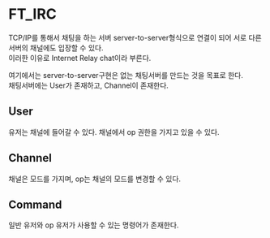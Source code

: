 # FT_IRC

TCP/IP를 통해서 채팅을 하는 서버 server-to-server형식으로 연결이 되어 서로 다른 서버의 채널에도 입장할 수 있다.  
이러한 이유로 Internet Relay chat이라 부른다.

여기에서는 server-to-server구현은 없는 채팅서버를 만드는 것을 목표로 한다.  
채팅서버에는 User가 존재하고, Channel이 존재한다.  

## User

유저는 채널에 들어갈 수 있다.
채널에서 op 권한을 가지고 있을 수 있다.

## Channel

채널은 모드를 가지며, op는 채널의 모드를 변경할 수 있다.

## Command

일반 유저와 op 유저가 사용할 수 있는 명령어가 존재한다.

